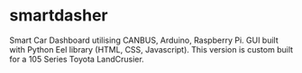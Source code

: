 # smartdasher
Smart Car Dashboard utilising CANBUS, Arduino, Raspberry Pi. GUI built with Python Eel library (HTML, CSS, Javascript). This version is custom built for a 105 Series Toyota LandCrusier.
